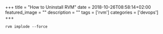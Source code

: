 +++
title =  "How to Uninstall RVM"
date = 2018-10-26T08:58:14+02:00
featured_image = ""
description = ""
tags = ['rvm']
categories = ['devops']
+++

```
rvm implode --force
```
